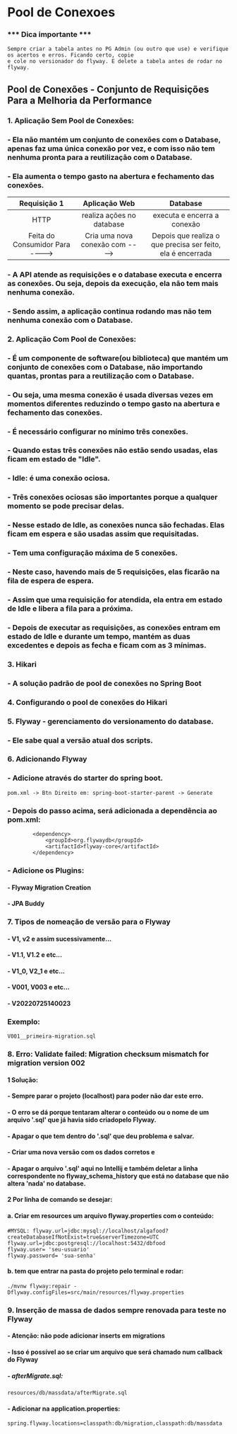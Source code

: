 # Pool de Conexoes
### *** Dica importante ***
````
Sempre criar a tabela antes no PG Admin (ou outro que use) e verifique os acertos e erros. Ficando certo, copie
e cole no versionador do flyway. E delete a tabela antes de rodar no flyway.
````
## Pool de Conexões - Conjunto de Requisições Para a Melhoria da Performance
### 1. Aplicação Sem Pool de Conexões:
### - Ela não mantém um conjunto de conexões com o Database, apenas faz uma única conexão por vez, e com isso não tem nenhuma pronta para a reutilização com o Database.
### - Ela aumenta o tempo gasto na abertura e fechamento das conexões.

|   Requisição 1   |  Aplicação Web  |    Database    |
| :---:         |     :---:      |          :---: |
| HTTP    | realiza ações no database      | executa e encerra a conexão      |
| Feita do Consumidor Para ---->   | Cria uma nova conexão com ---->     | Depois que realiza o que precisa ser feito, ela é encerrada    |

### - A API atende as requisições e o database executa e encerra as conexões. Ou seja, depois da execução, ela não tem mais nenhuma conexão.
### - Sendo assim, a aplicação continua rodando mas não tem nenhuma conexão com o Database.


### 2. Aplicação Com Pool de Conexões:
### - É um componente de software(ou biblioteca) que mantém um conjunto de conexões com o Database, não importando quantas, prontas para a reutilização com o Database.
### - Ou seja, uma mesma conexão é usada diversas vezes em momentos diferentes reduzindo o tempo gasto na abertura e fechamento das conexões.
### - É necessário configurar no mínimo três conexões.
### - Quando estas três conexões não estão sendo usadas, elas ficam em estado de "Idle".
### - Idle: é uma conexão ociosa.
### - Três conexões ociosas são importantes porque a qualquer momento se pode precisar delas.
### - Nesse estado de Idle, as conexões nunca são fechadas. Elas ficam em espera e são usadas assim que requisitadas.
### - Tem uma configuração máxima de 5 conexões.
### - Neste caso, havendo mais de 5 requisições, elas ficarão na fila de espera de espera.
### - Assim que uma requisição for atendida, ela entra em estado de Idle e libera a fila para a próxima.
### - Depois de executar as requisições, as conexões entram em estado de Idle e durante um tempo, mantém as duas excedentes e depois as fecha e ficam com as 3 mínimas.

### 3. Hikari
### - A solução padrão de pool de conexões no Spring Boot
### 4. Configurando o pool de conexões do Hikari

### 5. Flyway - gerenciamento do versionamento do database.
### - Ele sabe qual a versão atual dos scripts.
### 6. Adicionando Flyway
### - Adicione através do starter do spring boot.
````
pom.xml -> Btn Direito em: spring-boot-starter-parent -> Generate
````
### - Depois do passo acima, será adicionada a dependência ao pom.xml:
````
        <dependency>
            <groupId>org.flywaydb</groupId>
            <artifactId>flyway-core</artifactId>
        </dependency>
````
### - Adicione os Plugins:
#### - Flyway Migration Creation
#### - JPA Buddy

### 7. Tipos de nomeação de versão para o Flyway
#### - V1, v2 e assim sucessivamente...
#### - V1.1, V1.2 e etc...
#### - V1_0, V2_1 e etc...
#### - V001, V003 e etc...
#### - V20220725140023
### Exemplo:
````
V001__primeira-migration.sql
````

### 8. Erro: Validate failed: Migration checksum mismatch for migration version 002
#### 1 Solução:
#### - Sempre parar o projeto (localhost) para poder não dar este erro.
#### - O erro se dá porque tentaram alterar o conteúdo ou o nome de um arquivo '.sql' que já havia sido criadopelo Flyway.
#### - Apagar o que tem dentro do '.sql' que deu problema e salvar.
#### - Criar uma nova versão com os dados corretos e
#### - Apagar o arquivo '.sql' aqui no Intellij e também deletar a linha correspondente no flyway_schema_history que está no database que não altera 'nada' no database.
#### 2 Por linha de comando se desejar: 
#### a. Criar em resources um arquivo flyway.properties com o conteúdo:
````
#MYSQL: flyway.url=jdbc:mysql://localhost/algafood?createDatabaseIfNotExist=true&serverTimezone=UTC
flyway.url=jdbc:postgresql://localhost:5432/dbfood
flyway.user= 'seu-usuario'
flyway.password= 'sua-senha'
````
#### b. tem que entrar na pasta do projeto pelo terminal e rodar:
````
./mvnw flyway:repair -Dflyway.configFiles=src/main/resources/flyway.properties
````
### 9. Inserção de massa de dados sempre renovada para teste no Flyway
#### - Atenção: não pode adicionar inserts em migrations
#### - Isso é possível ao se criar um arquivo que será chamado num callback do Flyway
##### - afterMigrate.sql:
````
resources/db/massdata/afterMigrate.sql
````
#### - Adicionar na application.properties:
````
spring.flyway.locations=classpath:db/migration,classpath:db/massdata
````
